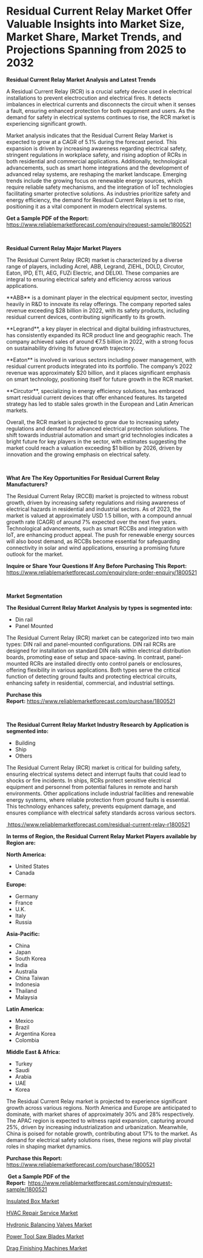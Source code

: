 <p><h1>Residual Current Relay Market Offer Valuable Insights into Market Size, Market Share, Market Trends, and Projections Spanning from 2025 to 2032</h1></p><p><strong>Residual Current Relay Market Analysis and Latest Trends</strong></p>
<p><p>A Residual Current Relay (RCR) is a crucial safety device used in electrical installations to prevent electrocution and electrical fires. It detects imbalances in electrical currents and disconnects the circuit when it senses a fault, ensuring enhanced protection for both equipment and users. As the demand for safety in electrical systems continues to rise, the RCR market is experiencing significant growth.</p><p>Market analysis indicates that the Residual Current Relay Market is expected to grow at a CAGR of 5.1% during the forecast period. This expansion is driven by increasing awareness regarding electrical safety, stringent regulations in workplace safety, and rising adoption of RCRs in both residential and commercial applications. Additionally, technological advancements, such as smart home integrations and the development of advanced relay systems, are reshaping the market landscape. Emerging trends include the growing focus on renewable energy sources, which require reliable safety mechanisms, and the integration of IoT technologies facilitating smarter protective solutions. As industries prioritize safety and energy efficiency, the demand for Residual Current Relays is set to rise, positioning it as a vital component in modern electrical systems.</p></p>
<p><strong>Get a Sample PDF of the Report:&nbsp;</strong> <a href="https://www.reliablemarketforecast.com/enquiry/request-sample/1800521?utm_campaign=950&utm_medium=2&utm_source=Github&utm_content=ia&utm_term=10042025&utm_id=residual-current-relay">https://www.reliablemarketforecast.com/enquiry/request-sample/1800521</a></p>
<p>&nbsp;</p>
<p><strong>Residual Current Relay Major Market Players</strong></p>
<p><p>The Residual Current Relay (RCR) market is characterized by a diverse range of players, including Acrel, ABB, Legrand, ZIEHL, DOLD, Circutor, Eaton, IPD, ETI, AEG, FUZi Electric, and DELIXI. These companies are integral to ensuring electrical safety and efficiency across various applications.</p><p>**ABB** is a dominant player in the electrical equipment sector, investing heavily in R&D to innovate its relay offerings. The company reported sales revenue exceeding $28 billion in 2022, with its safety products, including residual current devices, contributing significantly to its growth.</p><p>**Legrand**, a key player in electrical and digital building infrastructures, has consistently expanded its RCR product line and geographic reach. The company achieved sales of around €7.5 billion in 2022, with a strong focus on sustainability driving its future growth trajectory.</p><p>**Eaton** is involved in various sectors including power management, with residual current products integrated into its portfolio. The company’s 2022 revenue was approximately $20 billion, and it places significant emphasis on smart technology, positioning itself for future growth in the RCR market.</p><p>**Circutor**, specializing in energy efficiency solutions, has embraced smart residual current devices that offer enhanced features. Its targeted strategy has led to stable sales growth in the European and Latin American markets.</p><p>Overall, the RCR market is projected to grow due to increasing safety regulations and demand for advanced electrical protection solutions. The shift towards industrial automation and smart grid technologies indicates a bright future for key players in the sector, with estimates suggesting the market could reach a valuation exceeding $1 billion by 2026, driven by innovation and the growing emphasis on electrical safety.</p></p>
<p>&nbsp;</p>
<p><strong>What Are The Key Opportunities For Residual Current Relay Manufacturers?</strong></p>
<p><p>The Residual Current Relay (RCCB) market is projected to witness robust growth, driven by increasing safety regulations and rising awareness of electrical hazards in residential and industrial sectors. As of 2023, the market is valued at approximately USD 1.5 billion, with a compound annual growth rate (CAGR) of around 7% expected over the next five years. Technological advancements, such as smart RCCBs and integration with IoT, are enhancing product appeal. The push for renewable energy sources will also boost demand, as RCCBs become essential for safeguarding connectivity in solar and wind applications, ensuring a promising future outlook for the market.</p></p>
<p><strong>Inquire or Share Your Questions If Any Before Purchasing This Report:</strong> <a href="https://www.reliablemarketforecast.com/enquiry/pre-order-enquiry/1800521?utm_campaign=950&utm_medium=2&utm_source=Github&utm_content=ia&utm_term=10042025&utm_id=residual-current-relay">https://www.reliablemarketforecast.com/enquiry/pre-order-enquiry/1800521</a></p>
<p>&nbsp;</p>
<p><strong>Market Segmentation</strong></p>
<p><strong>The Residual Current Relay Market Analysis by types is segmented into:</strong></p>
<p><ul><li>Din rail</li><li>Panel Mounted</li></ul></p>
<p><p>The Residual Current Relay (RCR) market can be categorized into two main types: DIN rail and panel-mounted configurations. DIN rail RCRs are designed for installation on standard DIN rails within electrical distribution boards, promoting ease of setup and space-saving. In contrast, panel-mounted RCRs are installed directly onto control panels or enclosures, offering flexibility in various applications. Both types serve the critical function of detecting ground faults and protecting electrical circuits, enhancing safety in residential, commercial, and industrial settings.</p></p>
<p><strong>Purchase this Report:&nbsp;</strong><a href="https://www.reliablemarketforecast.com/purchase/1800521?utm_campaign=950&utm_medium=2&utm_source=Github&utm_content=ia&utm_term=10042025&utm_id=residual-current-relay">https://www.reliablemarketforecast.com/purchase/1800521</a></p>
<p>&nbsp;</p>
<p><strong>The Residual Current Relay Market Industry Research by Application is segmented into:</strong></p>
<p><ul><li>Building</li><li>Ship</li><li>Others</li></ul></p>
<p><p>The Residual Current Relay (RCR) market is critical for building safety, ensuring electrical systems detect and interrupt faults that could lead to shocks or fire incidents. In ships, RCRs protect sensitive electrical equipment and personnel from potential failures in remote and harsh environments. Other applications include industrial facilities and renewable energy systems, where reliable protection from ground faults is essential. This technology enhances safety, prevents equipment damage, and ensures compliance with electrical safety standards across various sectors.</p></p>
<p><a href="https://www.reliablemarketforecast.com/residual-current-relay-r1800521?utm_campaign=950&utm_medium=2&utm_source=Github&utm_content=ia&utm_term=10042025&utm_id=residual-current-relay">&nbsp;https://www.reliablemarketforecast.com/residual-current-relay-r1800521</a></p>
<p><strong>In terms of Region, the Residual Current Relay Market Players available by Region are:</strong></p>
<p>
    <p> <strong> North America: </strong>
        <ul>
            <li>United States</li>
            <li>Canada</li>
        </ul>
        </p> 
    <p> <strong> Europe: </strong>
        <ul>
            <li>Germany</li>
            <li>France</li>
            <li>U.K.</li>
            <li>Italy</li>
            <li>Russia</li>
        </ul>
        </p> 
    <p> <strong> Asia-Pacific: </strong>
        <ul>
            <li>China</li>
            <li>Japan</li>
            <li>South Korea</li>
            <li>India</li>
            <li>Australia</li>
            <li>China Taiwan</li>
            <li>Indonesia</li>
            <li>Thailand</li>
            <li>Malaysia</li>
        </ul>
        </p> 
    <p> <strong> Latin America: </strong>
        <ul>
            <li>Mexico</li>
            <li>Brazil</li>
            <li>Argentina Korea</li>
            <li>Colombia</li>
        </ul>
        </p> 
    <p> <strong> Middle East & Africa: </strong>
        <ul>
            <li>Turkey</li>
            <li>Saudi</li>
            <li>Arabia</li>
            <li>UAE</li>
            <li>Korea</li>
        </ul>
    </p>
    </p>
<p><p>The Residual Current Relay market is projected to experience significant growth across various regions. North America and Europe are anticipated to dominate, with market shares of approximately 30% and 28% respectively. The APAC region is expected to witness rapid expansion, capturing around 25%, driven by increasing industrialization and urbanization. Meanwhile, China is poised for notable growth, contributing about 17% to the market. As demand for electrical safety solutions rises, these regions will play pivotal roles in shaping market dynamics.</p></p>
<p><strong>Purchase this Report: </strong><a href="https://www.reliablemarketforecast.com/purchase/1800521?utm_campaign=950&utm_medium=2&utm_source=Github&utm_content=ia&utm_term=10042025&utm_id=residual-current-relay">https://www.reliablemarketforecast.com/purchase/1800521</a></p>
<p>&nbsp;<strong>Get a Sample PDF of the Report:&nbsp;&nbsp;</strong><a href="https://www.reliablemarketforecast.com/enquiry/request-sample/1800521?utm_campaign=950&utm_medium=2&utm_source=Github&utm_content=ia&utm_term=10042025&utm_id=residual-current-relay">https://www.reliablemarketforecast.com/enquiry/request-sample/1800521</a></p>
<p><strong></strong></p>
<p><p><a href="https://github.com/fungkychiman/Market-Research-Report-List-1/blob/main/insulated-box-market.md?utm_campaign=950&utm_medium=2&utm_source=Github&utm_content=ia&utm_term=10042025&utm_id=residual-current-relay">Insulated Box Market</a></p><p><a href="https://github.com/saguegrody74/Market-Research-Report-List-1/blob/main/hvac-repair-service-market.md?utm_campaign=950&utm_medium=2&utm_source=Github&utm_content=ia&utm_term=10042025&utm_id=residual-current-relay">HVAC Repair Service Market</a></p><p><a href="https://github.com/yuukoleuda/Market-Research-Report-List-1/blob/main/hydronic-balancing-valves-market.md?utm_campaign=950&utm_medium=2&utm_source=Github&utm_content=ia&utm_term=10042025&utm_id=residual-current-relay">Hydronic Balancing Valves Market</a></p><p><a href="https://github.com/kitsossadien/Market-Research-Report-List-1/blob/main/power-tool-saw-blades-market.md?utm_campaign=950&utm_medium=2&utm_source=Github&utm_content=ia&utm_term=10042025&utm_id=residual-current-relay">Power Tool Saw Blades Market</a></p><p><a href="https://github.com/marteyfito9/Market-Research-Report-List-1/blob/main/drag-finishing-machines-market.md?utm_campaign=950&utm_medium=2&utm_source=Github&utm_content=ia&utm_term=10042025&utm_id=residual-current-relay">Drag Finishing Machines Market</a></p></p>